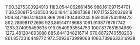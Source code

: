 1100.3275300924913
1183.0544062661456
986.161097154701
1138.5008175430503
930.1644163807388
1107.1752520326818
906.3471667416436
866.2987304463245
959.059754299473
892.286981172696
923.865141118688
1061.9138778767742
1263.374095459635
919.0540993554753
1007.877651534969
1272.481204893088
885.6441348216714
970.6872740550208
861.8572316448772
972.5093673999068
1063.7399632316938